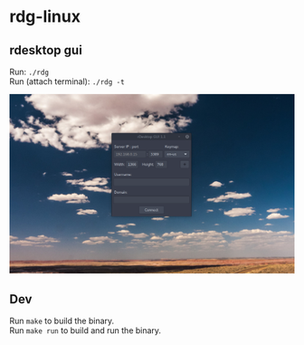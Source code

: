 # rdg-linux
## rdesktop gui

Run: `./rdg`  
Run (attach terminal): `./rdg -t`

![ui](docs/rdg-ui.png)

## Dev
Run `make` to build the binary.  
Run `make run` to build and run the binary.